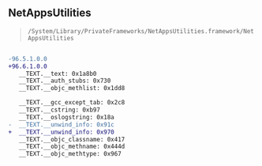 ## NetAppsUtilities

> `/System/Library/PrivateFrameworks/NetAppsUtilities.framework/NetAppsUtilities`

```diff

-96.5.1.0.0
+96.6.1.0.0
   __TEXT.__text: 0x1a8b0
   __TEXT.__auth_stubs: 0x730
   __TEXT.__objc_methlist: 0x1dd8

   __TEXT.__gcc_except_tab: 0x2c8
   __TEXT.__cstring: 0xb97
   __TEXT.__oslogstring: 0x18a
-  __TEXT.__unwind_info: 0x91c
+  __TEXT.__unwind_info: 0x970
   __TEXT.__objc_classname: 0x417
   __TEXT.__objc_methname: 0x444d
   __TEXT.__objc_methtype: 0x967

```
